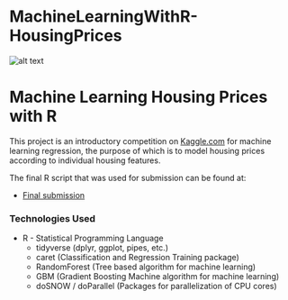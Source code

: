 # MachineLearningWithR-HousingPrices
![alt text](houses_image.jpg 'Houses Image')

# Machine Learning Housing Prices with R

This project is an introductory competition on [Kaggle.com](https://www.kaggle.com/c/house-prices-advanced-regression-techniques) for machine learning regression, the purpose of which is to model housing prices according to individual housing features.

The final R script that was used for submission can be found at:

* [Final submission](https://github.com/TomCallegari/MachineLearningWithR-HousingPrices/blob/master/housing.proj.v4.r)

### Technologies Used

* R - Statistical Programming Language
	* tidyverse (dplyr, ggplot, pipes, etc.)
	* caret (Classification and Regression Training package)
	* RandomForest (Tree based algorithm for machine learning)
	* GBM (Gradient Boosting Machine algorithm for machine learning)
	* doSNOW / doParallel (Packages for parallelization of CPU cores)

